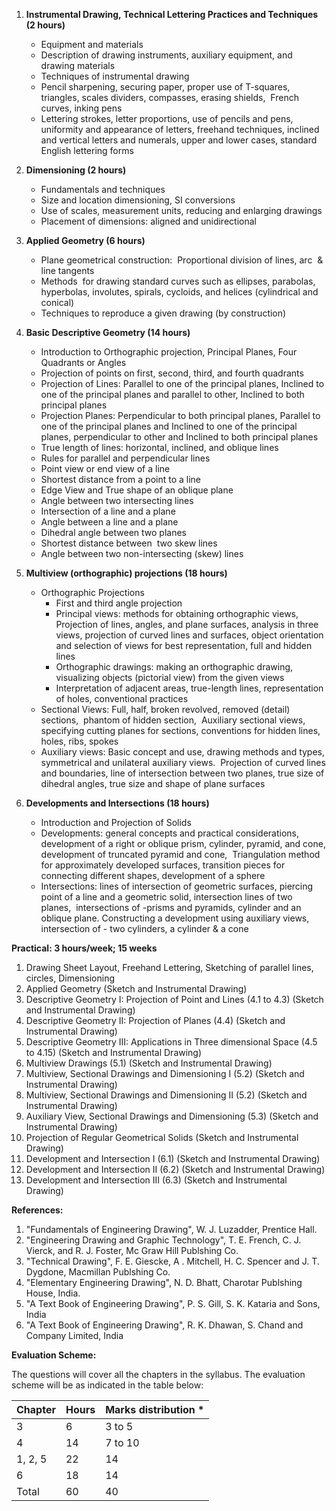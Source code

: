 1. **Instrumental Drawing, Technical Lettering Practices and Techniques (2 hours)**
   - Equipment and materials
   - Description of drawing instruments, auxiliary equipment, and drawing materials
   - Techniques of instrumental drawing
   - Pencil sharpening, securing paper, proper use of T-squares, triangles, scales dividers, compasses, erasing shields,  French curves, inking pens
   - Lettering strokes, letter proportions, use of pencils and pens, uniformity and appearance of letters, freehand techniques, inclined and vertical letters and numerals, upper and lower cases, standard English lettering forms

2. **Dimensioning (2 hours)**
   - Fundamentals and techniques
   - Size and location dimensioning,  SI conversions
   - Use of scales, measurement units, reducing and enlarging drawings
   - Placement of dimensions: aligned and unidirectional

3. **Applied Geometry (6 hours)**
   - Plane geometrical construction:  Proportional division of lines, arc  & line tangents
   - Methods  for drawing standard curves such as ellipses, parabolas, hyperbolas, involutes, spirals, cycloids, and helices (cylindrical and conical)
   - Techniques to reproduce a given drawing (by construction)

4. **Basic Descriptive Geometry (14 hours)**
   - Introduction to Orthographic projection, Principal Planes, Four Quadrants or Angles
   - Projection of points on first, second, third, and fourth quadrants
   - Projection of Lines: Parallel to one of the principal planes, Inclined to one of the principal planes and parallel to other, Inclined to both principal planes
   - Projection Planes: Perpendicular to both principal planes, Parallel to one of the principal planes and Inclined to one of the principal planes, perpendicular to other and Inclined to both principal planes
   - True length of lines: horizontal, inclined, and oblique lines
   - Rules for parallel and perpendicular lines
   - Point view or end view of a line
   - Shortest distance from a point to a line
   - Edge View and True shape of an oblique plane
   - Angle between two intersecting lines
   - Intersection of a line and a plane
   - Angle between a line and a plane
   - Dihedral angle between two planes
   - Shortest distance between  two skew lines
   - Angle between two non-intersecting (skew) lines

5. **Multiview (orthographic) projections (18 hours)**
   - Orthographic Projections
     - First and third angle projection
     - Principal views: methods for obtaining orthographic views, Projection of lines, angles, and plane surfaces, analysis in three views, projection of curved lines and surfaces, object orientation and selection of views for best representation, full and hidden lines
     - Orthographic drawings: making an orthographic drawing, visualizing objects (pictorial view) from the given views
     - Interpretation of adjacent areas, true-length lines, representation of holes, conventional practices
   - Sectional Views: Full, half, broken revolved, removed (detail) sections,  phantom of hidden section,  Auxiliary sectional views,  specifying cutting planes for sections, conventions for hidden lines, holes, ribs, spokes
   - Auxiliary views: Basic concept and use, drawing methods and types, symmetrical and unilateral auxiliary views.  Projection of curved lines and boundaries, line of intersection between two planes, true size of dihedral angles, true size and shape of plane surfaces

6. **Developments and Intersections (18 hours)**
   - Introduction and Projection of Solids
   - Developments: general concepts and practical considerations, development of a right or oblique prism, cylinder, pyramid, and cone, development of truncated pyramid and cone,  Triangulation method  for approximately developed surfaces, transition pieces for connecting different shapes, development of a sphere
   - Intersections: lines of intersection of geometric surfaces, piercing point of a line and a geometric solid, intersection lines of two planes,  intersections of -prisms and pyramids, cylinder and an oblique plane. Constructing a development using auxiliary views, intersection of - two cylinders, a cylinder & a cone

**Practical: 3 hours/week; 15 weeks**

1. Drawing Sheet Layout, Freehand Lettering, Sketching of parallel lines, circles, Dimensioning
2. Applied Geometry (Sketch and Instrumental Drawing)
3. Descriptive Geometry I: Projection of Point and Lines (4.1 to 4.3) (Sketch and Instrumental Drawing)
4. Descriptive Geometry II: Projection of Planes (4.4) (Sketch and Instrumental Drawing)
5. Descriptive Geometry III: Applications in Three dimensional Space (4.5 to 4.15) (Sketch and Instrumental Drawing)
6. Multiview Drawings (5.1) (Sketch and Instrumental Drawing)
7. Multiview, Sectional Drawings and Dimensioning I (5.2) (Sketch and Instrumental Drawing)
8. Multiview, Sectional Drawings and Dimensioning II (5.2) (Sketch and Instrumental Drawing)
9. Auxiliary View, Sectional Drawings and Dimensioning (5.3) (Sketch and Instrumental Drawing)
10. Projection of Regular Geometrical Solids (Sketch and Instrumental Drawing)
11. Development and Intersection I (6.1) (Sketch and Instrumental Drawing)
12. Development and Intersection II (6.2) (Sketch and Instrumental Drawing)
13. Development and Intersection III (6.3) (Sketch and Instrumental Drawing)

**References:**

1. "Fundamentals of Engineering Drawing", W. J. Luzadder, Prentice Hall.
2. "Engineering Drawing and Graphic Technology", T. E. French, C. J. Vierck, and R. J. Foster, Mc Graw Hill Publshing Co.
3. "Technical Drawing", F. E. Giescke, A . Mitchell, H. C. Spencer and J. T. Dygdone, Macmillan Publshing Co.
4. "Elementary Engineering Drawing", N. D. Bhatt, Charotar Publshing House, India.
5. "A Text Book of Engineering Drawing", P. S. Gill, S. K. Kataria and Sons, India
6. "A Text Book of Engineering Drawing", R. K. Dhawan, S. Chand and Company Limited, India

**Evaluation Scheme:**

The questions will cover all the chapters in the syllabus. The evaluation scheme will be as indicated in the table below:

| Chapter | Hours | Marks distribution * |
| ------- | ----- | -------------------- |
| 3       | 6     | 3 to 5               |
| 4       | 14    | 7 to 10              |
| 1, 2, 5 | 22    | 14                   |
| 6       | 18    | 14                   |
| Total   | 60    | 40                   |
